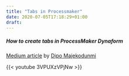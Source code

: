 ```yaml
---
title: "Tabs in Processmaker"
date: 2020-07-05T17:18:29+01:00
draft: 
---
```


##### How to create tabs in ProcessMaker Dynaform

[Medium article](https://medium.com/dipolediamond/how-to-create-tabs-in-processmaker-60a529d4e514) by [Dipo Majekodunmi](https://medium.com/@dipomajek)


{{< youtube 3VPUXzVPjNw >}}
